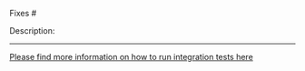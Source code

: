 Fixes #


Description:


-----------------

[Please find more information on how to run integration tests here](https://github.com/SUSE/DeepSea/wiki/Integration-tests)
